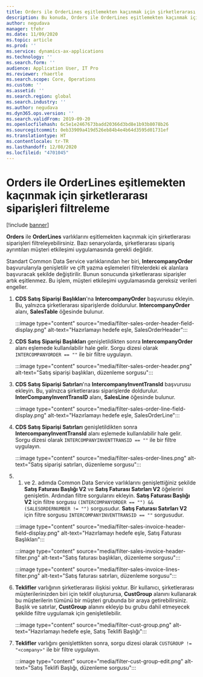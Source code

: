 ```yaml
---
title: Orders ile OrderLines eşitlemekten kaçınmak için şirketlerarası siparişleri filtreleme
description: Bu konuda, Orders ile OrderLines eşitlemekten kaçınmak için şirketlerarası siparişlerin nasıl filtreleneceği açıklanmaktadır.
author: negudava
manager: tfehr
ms.date: 11/09/2020
ms.topic: article
ms.prod: ''
ms.service: dynamics-ax-applications
ms.technology: ''
ms.search.form: ''
audience: Application User, IT Pro
ms.reviewer: rhaertle
ms.search.scope: Core, Operations
ms.custom: ''
ms.assetid: ''
ms.search.region: global
ms.search.industry: ''
ms.author: negudava
ms.dyn365.ops.version: ''
ms.search.validFrom: 2019-09-20
ms.openlocfilehash: 6c5e1e2467673badd20366d3bd8e1b93b8078b26
ms.sourcegitcommit: 0eb33909a419d526eb84b4e4b64d3595d01731ef
ms.translationtype: HT
ms.contentlocale: tr-TR
ms.lasthandoff: 12/08/2020
ms.locfileid: "4701045"
---
```

# <a name="filter-intercompany-orders-to-avoid-synchronizing-orders-and-orderlines"></a>Orders ile OrderLines eşitlemekten kaçınmak için şirketlerarası siparişleri filtreleme

[!include [banner](../../includes/banner.md)]

**Orders** ile **OrderLines** varlıklarını eşitlemekten kaçınmak için şirketlerarası siparişleri filtreleyebilirsiniz. Bazı senaryolarda, şirketlerarası sipariş ayrıntıları müşteri etkileşimi uygulamasında gerekli değildir.

Standart Common Data Service varlıklarından her biri, **IntercompanyOrder** başvurularıyla genişletilir ve çift yazma eşlemeleri filtrelerdeki ek alanlara başvuracak şekilde değiştirilir. Bunun sonucunda şirketlerarası siparişler artık eşitlenmez. Bu işlem, müşteri etkileşimi uygulamasında gereksiz verileri engeller.

1. **CDS Satış Siparişi Başlıkları**'na **IntercompanyOrder** başvurusu ekleyin. Bu, yalnızca şirketlerarası siparişlerde doldurulur. **IntercompanyOrder** alanı, **SalesTable** öğesinde bulunur.

    :::image type="content" source="media/filter-sales-order-header-field-display.png" alt-text="Hazırlamayı hedefe eşle, SalesOrderHeader":::
    
2. **CDS Satış Siparişi Başlıkları** genişletildikten sonra **IntercompanyOrder** alanı eşlemede kullanılabilir hale gelir. Sorgu dizesi olarak `INTERCOMPANYORDER == ""` ile bir filtre uygulayın.

    :::image type="content" source="media/filter-sales-order-header.png" alt-text="Satış siparişi başlıkları, düzenleme sorgusu":::

3. **CDS Satış Siparişi Satırları**'na **IntercompanyInventTransId** başvurusu ekleyin.  Bu, yalnızca şirketlerarası siparişlerde doldurulur. **InterCompanyInventTransID** alanı, **SalesLine** öğesinde bulunur.

    :::image type="content" source="media/filter-sales-order-line-field-display.png" alt-text="Hazırlamayı hedefe eşle, SalesOrderLine":::

4. **CDS Satış Siparişi Satırları** genişletildikten sonra **IntercompanyInventTransId** alanı eşlemede kullanılabilir hale gelir. Sorgu dizesi olarak `INTERCOMPANYINVENTTRANSID == ""` ile bir filtre uygulayın.

    :::image type="content" source="media/filter-sales-order-lines.png" alt-text="Satış siparişi satırları, düzenleme sorgusu":::

5. 1. ve 2. adımda Common Data Service varlıklarını genişlettiğiniz şekilde **Satış Faturası Başlığı V2** ve **Satış Faturası Satırları V2** öğelerini genişletin. Ardından filtre sorgularını ekleyin. **Satış Faturası Başlığı V2** için filtre sorgusu `(INTERCOMPANYORDER == "") && (SALESORDERNUMBER != "")` sorgusudur. **Satış Faturası Satırları V2** için filtre sorgusu `INTERCOMPANYINVENTTRANSID == ""` sorgusudur.

    :::image type="content" source="media/filter-sales-invoice-header-field-display.png" alt-text="Hazırlamayı hedefe eşle, Satış Faturası Başlıkları":::

    :::image type="content" source="media/filter-sales-invoice-header-filter.png" alt-text="Satış faturası başlıkları, düzenleme sorgusu":::

    :::image type="content" source="media/filter-sales-invoice-lines-filter.png" alt-text="Satış faturası satırları, düzenleme sorgusu":::

6. **Teklifler** varlığının şirketlerarası ilişkisi yoktur. Bir kullanıcı, şirketlerarası müşterilerinizden biri için teklif oluşturursa, **CustGroup** alanını kullanarak bu müşterilerin tümünü bir müşteri grubunda bir araya getirebilirsiniz.  Başlık ve satırlar, **CustGroup** alanını ekleyip bu grubu dahil etmeyecek şekilde filtre uygulamak için genişletilebilir.

    :::image type="content" source="media/filter-cust-group.png" alt-text="Hazırlamayı hedefe eşle, Satış Teklifi Başlığı":::

7. **Teklifler** varlığını genişlettikten sonra, sorgu dizesi olarak `CUSTGROUP !=  "<company>"` ile bir filtre uygulayın.

    :::image type="content" source="media/filter-cust-group-edit.png" alt-text="Satış Teklifi Başlığı, düzenleme sorgusu":::
